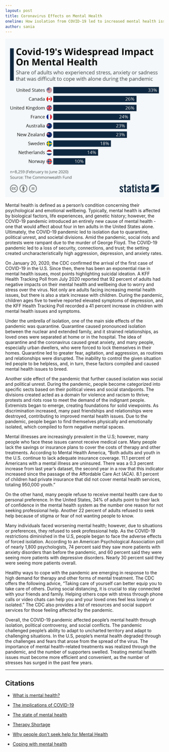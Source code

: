 ```yaml
---
layout: post
title: Coronavirus Effects on Mental Health
oneline: How isolation from COVID-19 led to increased mental health issues
author: sania
---
```


![](/images/blog/pandemic.jpeg)

Mental health is defined as a person’s condition concerning their psychological and emotional wellbeing. Typically, mental health is affected by biological factors, life experiences, and genetic history; however, the COVID-19 pandemic introduced an entirely new cause of mental health - one that would affect about four in ten adults in the United States alone. Ultimately, the COVID-19 pandemic led to isolation due to quarantine, political unrest, and societal divisions. Amid the pandemic, social riots and protests were rampant due to the murder of George Floyd. The COVID-19 pandemic led to a loss of security, connections, and trust; the setting created uncharacteristically high aggression, depression, and anxiety rates.

On January 20, 2020, the CDC confirmed the arrival of the first case of COVID-19 in the U.S. Since then, there has been an exponential rise in mental health issues, most points highlighting suicidal ideation. A KFF Health Tracking Poll from July 2020 reported that 92 percent of adults had negative impacts on their mental health and wellbeing due to worry and stress over the virus. Not only are adults facing increasing mental health issues, but there is also a stark increase with children. During the pandemic, children ages five to twelve reported elevated symptoms of depression, and the KFF Health Tracking Poll recorded a 41 percent increase in children with mental health issues and symptoms.

Under the umbrella of isolation, one of the main side effects of the pandemic was quarantine. Quarantine caused pronounced isolation between the nuclear and extended family, and it strained relationships, as loved ones were separated at home or in the hospital. The idea of quarantine and the coronavirus caused great anxiety, and many people, especially urban dwellers, who were forced to lock themselves in their homes. Quarantine led to greater fear, agitation, and aggression, as routines and relationships were disrupted. The inability to control the given situation led people to be helpless, and, in turn, these factors compiled and caused mental health issues to breed.

Another side effect of the pandemic that further caused isolation was social and political unrest. During the pandemic, people become categorized into specific sects based on their political views and social standpoints. The divisions created acted as a domain for violence and racism to thrive; protests and riots rose to meet the demand of the indignant people. Extremists began to emerge, creating foundations for solid viewpoints. As discrimination increased, many past friendships and relationships were destroyed, contributing to improved mental health issues. Due to the pandemic, people began to find themselves physically and emotionally isolated, which compiled to form negative mental spaces.

Mental illnesses are increasingly prevalent in the U.S; however, many people who face these issues cannot receive medical care. Many people lack the savings or insurance plans to cover the costs of therapy and other treatments. According to Mental Health America, “Both adults and youth in the U.S. continue to lack adequate insurance coverage. 11.1 percent of Americans with a mental illness are uninsured. There was a 0.3 percent increase from last year’s dataset, the second year in a row that this indicator increased since the passage of the Affordable Care Act (ACA). 8.1 percent of children had private insurance that did not cover mental health services, totaling 950,000 youth.”

On the other hand, many people refuse to receive mental health care due to personal preference. In the United States, 34% of adults point to their lack of confidence in the mental health system as the number one reason for not seeking professional help. Another 22 percent of adults refused to seek help because of stigma or fear of not wanting people to know.

Many individuals faced worsening mental health; however, due to situations or preferences, they refused to seek professional help. As the COVID-19 restrictions diminished in the U.S, people began to face the adverse effects of forced isolation. According to an American Psychological Association poll of nearly 1,800 psychologists, 74 percent said they saw more patients with anxiety disorders than before the pandemic, and 60 percent said they were seeing more patients with depressive disorders. Nearly 30 percent said they were seeing more patients overall.

Healthy ways to cope with the pandemic are emerging in response to the high demand for therapy and other forms of mental treatment. The CDC offers the following advice, “Taking care of yourself can better equip you to take care of others. During social distancing, it is crucial to stay connected with your friends and family. Helping others cope with stress through phone calls or video chats can help you and your loved ones feel less lonely or isolated.” The CDC also provides a list of resources and social support services for those feeling affected by the pandemic.

Overall, the COVID-19 pandemic affected people’s mental health through isolation, political controversy, and social conflicts. The pandemic challenged people’s ability to adapt to uncharted territory and adapt to challenging situations. In the U.S, people’s mental health degraded through the challenges and fears that arose from the spread of the virus. The importance of mental health-related treatments was realized through the pandemic, and the number of supporters swelled. Treating mental health issues must become more efficient and convenient, as the number of stresses has surged in the past few years.

---

## Citations

- [What is mental health?](https://www.mentalhealth.gov/basics/what-is-mental-health)

- [The implications of COVID-19](https://www.kff.org/coronavirus-covid-19/issue-brief/the-implications-of-covid-19-for-mental-health-and-substance-use/)

- [The state of mental health](https://www.mhanational.org/issues/state-mental-health-america)

- [Therapy Shortage](https://www.nytimes.com/2021/02/17/well/mind/therapy-appointments-shortages-pandemic.html)

- [Why people don't seek help for Mental Health](https://www.forbes.com/sites/michaeltnietzel/2021/05/24/why-so-many-americans-do-not-seek-professional-help-for-mental-disorders/)

- [Coping with mental health](https://www.cdc.gov/mentalhealth/stress-coping/cope-with-stress/index.html?CDC_AA_refVal=https%3A%2F%2Fwww.cdc.gov%2Fcoronavirus%2F2019-ncov%2Fdaily-life-coping%2Fmanaging-stress-anxiety.html)
